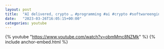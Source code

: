```yaml
---
layout: post
title:  "AI delivered, crypto … #programming #ai #crypto #softwareengineering"
date:   "2023-03-26T16:05:15+00:00"
categories: youtube
---
```

{% youtube  "https://www.youtube.com/watch?v=obmMmc8NZMk" %}
{% include anchor-embed.html %}
<br />

